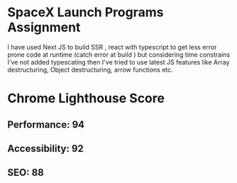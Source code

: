 # SpaceX Launch Programs Assignment

I have used Next JS to build SSR , react with typescript to get less error prone code at runtime (catch error at build ) but considering time constrains I've not added typescating then I've tried to use latest JS features like Array destructuring, Object destructuring, arrow functions etc. 

# Chrome Lighthouse Score 
## Performance: 94
## Accessibility: 92
## SEO: 88
